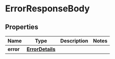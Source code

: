 

# ErrorResponseBody


## Properties

| Name | Type | Description | Notes |
|------------ | ------------- | ------------- | -------------|
|**error** | [**ErrorDetails**](ErrorDetails.md) |  |  |



